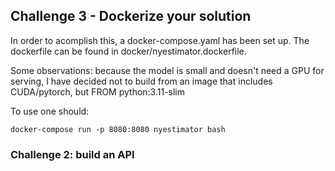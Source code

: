 
## Challenge 3 - Dockerize your solution

In order to acomplish this, a docker-compose.yaml has been set up. The dockerfile can be found in docker/nyestimator.dockerfile.

Some observations: because the model is small and doesn't need a GPU for serving, I have decided not to build from an image that includes CUDA/pytorch, but FROM python:3.11-slim

To use one should:

```
docker-compose run -p 8080:8080 nyestimator bash
```

### Challenge 2: build an API
